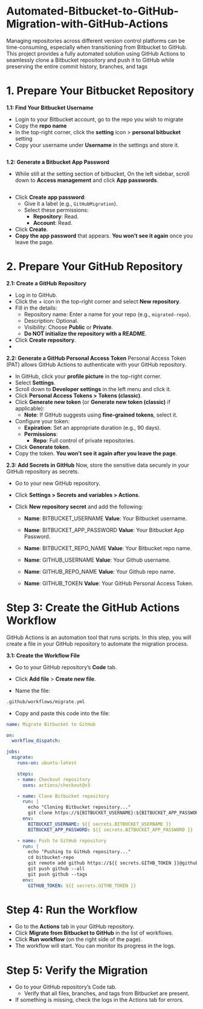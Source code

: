 # Automated-Bitbucket-to-GitHub-Migration-with-GitHub-Actions
Managing repositories across different version control platforms can be time-consuming, especially when transitioning from Bitbucket to GitHub. This project provides a fully automated solution using GitHub Actions to seamlessly clone a Bitbucket repository and push it to GitHub while preserving the entire commit history, branches, and tags

# 1. Prepare Your Bitbucket Repository

**1.1: Find Your Bitbucket Username**
- Login to your Bitbucket account, go to the repo you wish to  migrate
- Copy the **repo name**
- In the top-right corner, click the **setting** icon > **personal bitbucket** setting
- Copy your username under **Username** in the settings and store it.

<image>

**1.2: Generate a Bitbucket App Password**
- While still at the setting section of bitbucket, On the left sidebar, scroll down to **Access management** and click **App passwords**.
<image>

- Click **Create app password**:
  - Give it a label (e.g., ```GitHubMigration```).
  - Select these permissions:
    - **Repository**: Read.
    - **Account**: Read.
- Click **Create**.
- **Copy the app password** that appears. **You won’t see it again** once you leave the page.

# 2. Prepare Your GitHub Repository

**2.1: Create a GitHub Repository**
- Log in to GitHub.
- Click the + icon in the top-right corner and select **New repository**.
- Fill in the details:
  - Repository name: Enter a name for your repo (e.g., ```migrated-repo```).
  - Description: Optional.
  - Visibility: Choose **Public** or **Private**.
  - **Do NOT initialize the repository with a README**.
- Click **Create repository**.
- 

**2.2: Generate a GitHub Personal Access Token**
 Personal Access Token (PAT) allows GitHub Actions to authenticate with your GitHub repository.

- In GitHub, click your **profile picture** in the top-right corner.
- Select **Settings**.
- Scroll down to **Developer settings** in the left menu and click it.
- Click **Personal Access Tokens > Tokens (classic)**.
- Click **Generate new token** (or **Generate new token (classic)** if applicable):
  - **Note**: If GitHub suggests using  **fine-grained tokens**, select it.
- Configure your token:
  - **Expiration**: Set an appropriate duration (e.g., 90 days).
  - **Permissions**:
    - **Repo**: Full control of private repositories.
- Click **Generate token**.
- Copy the token. **You won’t see it again after you leave the page**.

**2.3: Add Secrets in GitHub**
Now, store the sensitive data securely in your GitHub repository as secrets.

- Go to your new GitHub repository.

- Click **Settings > Secrets and variables > Actions**.

- Click **New repository secret** and add the following:

  - **Name**: BITBUCKET_USERNAME
    **Value**: Your Bitbucket username.
  
  - **Name**: BITBUCKET_APP_PASSWORD
    **Value**: Your Bitbucket App Password.

  - **Name**: BITBUCKET_REPO_NAME
    **Value**: Your Bitbucket repo name.
    
  - **Name**: GITHUB_USERNAME
    **Value**: Your Github username.
    
  - **Name**: GITHUB_REPO_NAME
    **Value**: Your Github repo name.
  
  - **Name**: GITHUB_TOKEN
    **Value**: Your GitHub Personal Access Token.

# Step 3: Create the GitHub Actions Workflow
GitHub Actions is an automation tool that runs scripts. In this step, you will create a file in your GitHub repository to automate the migration process.

**3.1: Create the Workflow File**

- Go to your GitHub repository’s **Code** tab.

- Click **Add file** > **Create new file**.

- Name the file:

```bash
.github/workflows/migrate.yml
```
- Copy and paste this code into the file:

```yml
name: Migrate Bitbucket to GitHub

on:
  workflow_dispatch:

jobs:
  migrate:
    runs-on: ubuntu-latest

    steps:
    - name: Checkout repository
      uses: actions/checkout@v3

    - name: Clone Bitbucket repository
      run: |
        echo "Cloning Bitbucket repository..."
        git clone https://${BITBUCKET_USERNAME}:${BITBUCKET_APP_PASSWORD}@bitbucket.org/${{ secrets.BITBUCKET_USERNAME }}/${{ secrets.BITBUCKET_REPO_NAME }}.git bitbucket-repo
      env:
        BITBUCKET_USERNAME: ${{ secrets.BITBUCKET_USERNAME }}
        BITBUCKET_APP_PASSWORD: ${{ secrets.BITBUCKET_APP_PASSWORD }}

    - name: Push to GitHub repository
      run: |
        echo "Pushing to GitHub repository..."
        cd bitbucket-repo
        git remote add github https://${{ secrets.GITHB_TOKEN }}@github.com/${{ secrets.GITHB_USERNAME }}/${{ secrets.GITHB_REPO_NAME }}.git
        git push github --all
        git push github --tags
      env:
        GITHUB_TOKEN: ${{ secrets.GITHB_TOKEN }}

```

# Step 4: Run the Workflow
- Go to the **Actions** tab in your GitHub repository.
- Click **Migrate from Bitbucket to GitHub** in the list of workflows.
- Click **Run workflow** (on the right side of the page).
- The workflow will start. You can monitor its progress in the logs.

# Step 5: Verify the Migration
- Go to your GitHub repository’s Code tab.
  - Verify that all files, branches, and tags from Bitbucket are present.
- If something is missing, check the logs in the Actions tab for errors.



